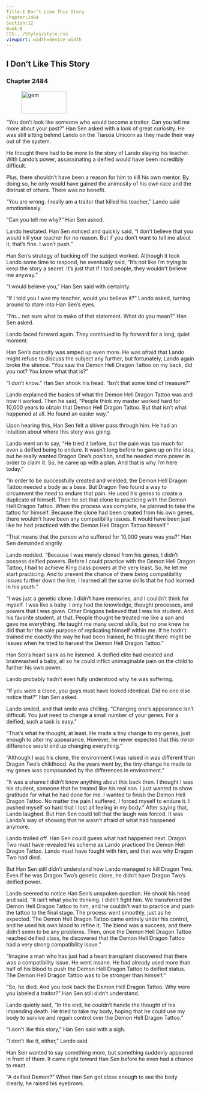 ```yaml
---
Title:I Don’t Like This Story 
Chapter:2484 
Section:12 
Book:8 
CSS:../Styles/style.css 
viewport: width=device-width
---
```

  
## I Don’t Like This Story
### Chapter 2484
  
<figure>
	<img src="../Images/gem.gif" alt="gem" id="gem" width="120" height="60" />
</figure>
  

  
“You don’t look like someone who would become a traitor. Can you tell me more about your past?” Han Sen asked with a look of great curiosity. He was still sitting behind Lando on the Tianxia Unicorn as they made their way out of the system.

He thought there had to be more to the story of Lando slaying his teacher. With Lando’s power, assassinating a deified would have been incredibly difficult.

Plus, there shouldn’t have been a reason for him to kill his own mentor. By doing so, he only would have gained the animosity of his own race and the distrust of others. There was no benefit.

“You are wrong. I really am a traitor that killed his teacher,” Lando said emotionlessly.

“Can you tell me why?” Han Sen asked.

Lando hesitated. Han Sen noticed and quickly said, “I don’t believe that you would kill your teacher for no reason. But if you don’t want to tell me about it, that’s fine. I won’t push.”

Han Sen’s strategy of backing off the subject worked. Although it took Lando some time to respond, he eventually said, “It’s not like I’m trying to keep the story a secret. It’s just that if I told people, they wouldn’t believe me anyway.”

“I would believe you,” Han Sen said with certainty.

“If I told you I was my teacher, would you believe it?” Lando asked, turning around to stare into Han Sen’s eyes.

“I’m… not sure what to make of that statement. What do you mean?” Han Sen asked.

Lando faced forward again. They continued to fly forward for a long, quiet moment.

Han Sen’s curiosity was amped up even more. He was afraid that Lando might refuse to discuss the subject any further, but fortunately, Lando again broke the silence. “You saw the Demon Hell Dragon Tattoo on my back, did you not? You know what that is?”

“I don’t know.” Han Sen shook his head. “Isn’t that some kind of treasure?”

Lando explained the basics of what the Demon Hell Dragon Tattoo was and how it worked. Then he said, “People think my master worked hard for 10,000 years to obtain that Demon Hell Dragon Tattoo. But that isn’t what happened at all. He found an easier way.”

Upon hearing this, Han Sen felt a shiver pass through him. He had an intuition about where this story was going.

Lando went on to say, “He tried it before, but the pain was too much for even a deified being to endure. It wasn’t long before he gave up on the idea, but he really wanted Dragon One’s position, and he needed more power in order to claim it. So, he came up with a plan. And that is why I’m here today.”

“In order to be successfully created and wielded, the Demon Hell Dragon Tattoo needed a body as a base. But Dragon Two found a way to circumvent the need to endure that pain. He used his genes to create a duplicate of himself. Then he set that clone to practicing with the Demon Hell Dragon Tattoo. When the process was complete, he planned to take the tattoo for himself. Because the clone had been created from his own genes, there wouldn’t have been any compatibility issues. It would have been just like he had practiced with the Demon Hell Dragon Tattoo himself.”

“That means that the person who suffered for 10,000 years was you?” Han Sen demanded angrily.

Lando nodded. “Because I was merely cloned from his genes, I didn’t possess deified powers. Before I could practice with the Demon Hell Dragon Tattoo, I had to achieve King class powers at the very least. So, he let me start practicing. And to prevent the chance of there being compatibility issues further down the line, I learned all the same skills that he had learned in his youth.”

“I was just a genetic clone. I didn’t have memories, and I couldn’t think for myself. I was like a baby. I only had the knowledge, thought processes, and powers that I was given. Other Dragons believed that I was his student. And his favorite student, at that. People thought he treated me like a son and gave me everything. He taught me many secret skills, but no one knew he did that for the sole purpose of replicating himself within me. If he hadn’t trained me exactly the way he had been trained, he thought there might be issues when he tried to harvest the Demon Hell Dragon Tattoo.”

Han Sen’s heart sank as he listened. A deified elite had created and brainwashed a baby, all so he could inflict unimaginable pain on the child to further his own power.

Lando probably hadn’t even fully understood why he was suffering.

“If you were a clone, you guys must have looked identical. Did no one else notice that?” Han Sen asked.

Lando smiled, and that smile was chilling. “Changing one’s appearance isn’t difficult. You just need to change a small number of your genes. For a deified, such a task is easy.”

“That’s what he thought, at least. He made a tiny change to my genes, just enough to alter my appearance. However, he never expected that this minor difference would end up changing everything.”

“Although I was his clone, the environment I was raised in was different than Dragon Two’s childhood. As the years went by, the tiny change he made to my genes was compounded by the differences in environment.”

“It was a shame I didn’t know anything about this back then. I thought I was his student, someone that he treated like his real son. I just wanted to show gratitude for what he had done for me. I wanted to finish the Demon Hell Dragon Tattoo. No matter the pain I suffered, I forced myself to endure it. I pushed myself so hard that I lost all feeling in my body.” After saying that, Lando laughed. But Han Sen could tell that the laugh was forced. It was Lando’s way of showing that he wasn’t afraid of what had happened anymore.

Lando trailed off. Han Sen could guess what had happened next. Dragon Two must have revealed his scheme as Lando practiced the Demon Hell Dragon Tattoo. Lando must have fought with him, and that was why Dragon Two had died.

But Han Sen still didn’t understand how Lando managed to kill Dragon Two. Even if he was Dragon Two’s genetic clone, he didn’t have Dragon Two’s deified power.

Lando seemed to notice Han Sen’s unspoken question. He shook his head and said, “It isn’t what you’re thinking. I didn’t fight him. We transferred the Demon Hell Dragon Tattoo to him, and he couldn’t wait to practice and push the tattoo to the final stage. The process went smoothly, just as he expected. The Demon Hell Dragon Tattoo came entirely under his control, and he used his own blood to refine it. The blend was a success, and there didn’t seem to be any problems. Then, once the Demon Hell Dragon Tattoo reached deified class, he discovered that the Demon Hell Dragon Tattoo had a very strong compatibility issue.”

“Imagine a man who has just had a heart transplant discovered that there was a compatibility issue. He went insane. He had already used more than half of his blood to push the Demon Hell Dragon Tattoo to deified status. The Demon Hell Dragon Tattoo was to be stronger than himself.”

“So, he died. And you took back the Demon Hell Dragon Tattoo. Why were you labeled a traitor?” Han Sen still didn’t understand.

Lando quietly said, “In the end, he couldn’t handle the thought of his impending death. He tried to take my body, hoping that he could use my body to survive and regain control over the Demon Hell Dragon Tattoo.”

“I don’t like this story,” Han Sen said with a sigh.

“I don’t like it, either,” Lando said.

Han Sen wanted to say something more, but something suddenly appeared in front of them. It came right toward Han Sen before he even had a chance to react.

“A deified Demon?” When Han Sen got close enough to see the body clearly, he raised his eyebrows.